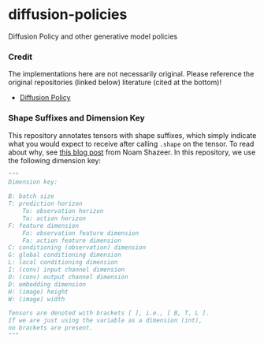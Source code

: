# diffusion-policies
Diffusion Policy and other generative model policies

### Credit
The implementations here are not necessarily original. Please reference the original repositories (linked below) literature (cited at the bottom)!
- [Diffusion Policy](https://github.com/real-stanford/diffusion_policy)

### Shape Suffixes and Dimension  Key
This repository annotates tensors with shape suffixes, which simply indicate what you would expect to receive after calling `.shape` on the tensor. To read about why, see [this blog post](https://medium.com/@NoamShazeer/shape-suffixes-good-coding-style-f836e72e24fd) from Noam Shazeer. In this repository, we use the following dimension key:
```python
"""
Dimension key:

B: batch size
T: prediction horizon
    To: observation horizon
    Ta: action horizon
F: feature dimension
    Fo: observation feature dimension
    Fa: action feature dimension
C: conditioning (observation) dimension
G: global conditioning dimension
L: local conditioning dimension
I: (conv) input channel dimension
O: (conv) output channel dimension
D: embedding dimension
H: (image) height
W: (image) width

Tensors are denoted with brackets [ ], i.e., [ B, T, L ].
If we are just using the variable as a dimension (int),
no brackets are present.
"""
```
